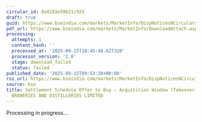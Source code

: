 ```yaml
---
circular_id: 8e8183e59621c925
draft: true
guid: https://www.bseindia.com/markets/MarketInfo/DispNoticesNCirculars.aspx?Noticeid={BA28DAA9-A275-46C4-9FD1-305E9D0D119C}&noticeno=20250915-14&dt=09/15/2025&icount=14&totcount=81&flag=0
pdf_url: https://www.bseindia.com/markets/MarketInfo/DownloadAttach.aspx?id=20250915-14&attachedId=
processing:
  attempts: 1
  content_hash: ''
  processed_at: '2025-09-15T18:45:48.627320'
  processor_version: '2.0'
  stage: download_failed
  status: failed
published_date: '2025-09-15T09:53:20+00:00'
rss_url: https://www.bseindia.com/markets/MarketInfo/DispNoticesNCirculars.aspx?Noticeid={BA28DAA9-A275-46C4-9FD1-305E9D0D119C}&noticeno=20250915-14&dt=09/15/2025&icount=14&totcount=81&flag=0
source: bse
title: Settlement Schedule Offer to Buy – Acquisition Window (Takeover) for CHAMBAL
  BREWERIES AND DISTILLERIES LIMITED
---
```


Processing in progress...